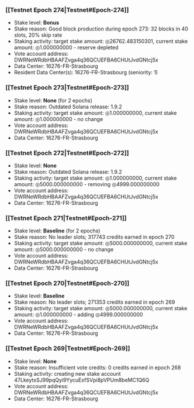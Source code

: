 ### [[Testnet Epoch 274|Testnet#Epoch-274]]
* Stake level: **Bonus**
* Stake reason: Good block production during epoch 273: 32 blocks in 40 slots, 20% skip rate
* Staking activity: target stake amount: ◎26762.483150301, current stake amount: ◎1.000000000 - reserve depleted
* Vote account address: DWRNeWRdbHBAAFZvga4q36QCUEFBA6CHUtJvdGNtcj5x
* Data Center: 16276-FR-Strasbourg
* Resident Data Center(s): 16276-FR-Strasbourg (seniority: 1)
### [[Testnet Epoch 273|Testnet#Epoch-273]]
* Stake level: **None** (for 2 epochs)
* Stake reason: Outdated Solana release: 1.9.2
* Staking activity: target stake amount: ◎1.000000000, current stake amount: ◎1.000000000 - no change
* Vote account address: DWRNeWRdbHBAAFZvga4q36QCUEFBA6CHUtJvdGNtcj5x
* Data Center: 16276-FR-Strasbourg
### [[Testnet Epoch 272|Testnet#Epoch-272]]
* Stake level: **None**
* Stake reason: Outdated Solana release: 1.9.2
* Staking activity: target stake amount: ◎1.000000000, current stake amount: ◎5000.000000000 - removing ◎4999.000000000
* Vote account address: DWRNeWRdbHBAAFZvga4q36QCUEFBA6CHUtJvdGNtcj5x
* Data Center: 16276-FR-Strasbourg
### [[Testnet Epoch 271|Testnet#Epoch-271]]
* Stake level: **Baseline** (for 2 epochs)
* Stake reason: No leader slots; 317743 credits earned in epoch 270
* Staking activity: target stake amount: ◎5000.000000000, current stake amount: ◎5000.000000000 - no change
* Vote account address: DWRNeWRdbHBAAFZvga4q36QCUEFBA6CHUtJvdGNtcj5x
* Data Center: 16276-FR-Strasbourg
### [[Testnet Epoch 270|Testnet#Epoch-270]]
* Stake level: **Baseline**
* Stake reason: No leader slots; 271353 credits earned in epoch 269
* Staking activity: target stake amount: ◎5000.000000000, current stake amount: ◎1.000000000 - adding ◎4999.000000000
* Vote account address: DWRNeWRdbHBAAFZvga4q36QCUEFBA6CHUtJvdGNtcj5x
* Data Center: 16276-FR-Strasbourg
### [[Testnet Epoch 269|Testnet#Epoch-269]]
* Stake level: **None**
* Stake reason: Insufficient vote credits: 0 credits earned in epoch 268
* Staking activity: creating new stake account 47LkeytxSJ99pqQyi9YycuExfSVpi8pVPUm8beMC1Q6Q
* Vote account address: DWRNeWRdbHBAAFZvga4q36QCUEFBA6CHUtJvdGNtcj5x
* Data Center: 16276-FR-Strasbourg